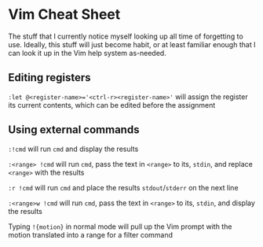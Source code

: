 # Vim Cheat Sheet

The stuff that I currently notice myself looking up all time of
forgetting to use. Ideally, this stuff will just become habit, or at
least familiar enough that I can look it up in the Vim help system
as-needed.

## Editing registers

`:let @<register-name>='<ctrl-r><register-name>'` will assign the
register its current contents, which can be edited before the assignment

## Using external commands

`:!cmd` will run `cmd` and display the results

`:<range> !cmd` will run `cmd`, pass the text in `<range>` to its,
`stdin`, and replace `<range>` with the results

`:r !cmd` will run `cmd` and place the results `stdout`/`stderr` on the
next line

`:<range>w !cmd` will run `cmd`, pass the text in `<range>` to its,
`stdin`, and display the results

Typing `!{motion}` in normal mode will pull up the Vim prompt with the
motion translated into a range for a filter command
